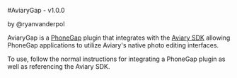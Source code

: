 #AviaryGap - v1.0.0

by @ryanvanderpol

AviaryGap is a [PhoneGap](//phonegap.com) plugin that integrates with the [Aviary SDK](//aviary.com) allowing PhoneGap applications to utilize Aviary's native photo editing interfaces.

To use, follow the normal instructions for integrating a PhoneGap plugin as well as referencing the Aviary SDK.